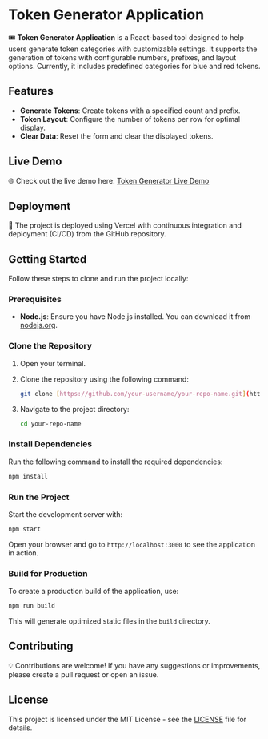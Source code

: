 # Token Generator Application

🎟️ **Token Generator Application** is a React-based tool designed to help users generate token categories with customizable settings. It supports the generation of tokens with configurable numbers, prefixes, and layout options. Currently, it includes predefined categories for blue and red tokens.

## Features

- **Generate Tokens**: Create tokens with a specified count and prefix.
- **Token Layout**: Configure the number of tokens per row for optimal display.
- **Clear Data**: Reset the form and clear the displayed tokens.

## Live Demo

🌐 Check out the live demo here: [Token Generator Live Demo](https://tokengen-darshan.vercel.app/)

## Deployment

🚀 The project is deployed using Vercel with continuous integration and deployment (CI/CD) from the GitHub repository.

## Getting Started

Follow these steps to clone and run the project locally:

### Prerequisites

- **Node.js**: Ensure you have Node.js installed. You can download it from [nodejs.org](https://nodejs.org/).

### Clone the Repository

1. Open your terminal.
2. Clone the repository using the following command:

   ```bash
   git clone [https://github.com/your-username/your-repo-name.git](https://github.com/nayakdarshan/token-generator-app.git)
   ```

3. Navigate to the project directory:

   ```bash
   cd your-repo-name
   ```

### Install Dependencies

Run the following command to install the required dependencies:

```bash
npm install
```

### Run the Project

Start the development server with:

```bash
npm start
```

Open your browser and go to `http://localhost:3000` to see the application in action.

### Build for Production

To create a production build of the application, use:

```bash
npm run build
```

This will generate optimized static files in the `build` directory.

## Contributing

💡 Contributions are welcome! If you have any suggestions or improvements, please create a pull request or open an issue.

## License

This project is licensed under the MIT License - see the [LICENSE](LICENSE) file for details.
